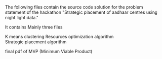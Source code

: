 The following files contain the source code solution for the problem statement of the hackathon "Strategic placement of aadhaar centres using night light data."

It contains Mainly three files 

K means clustering 
Resources optimization algorithm  
Strategic placement algorithm

final pdf of MVP (Minimum Viable Product)
